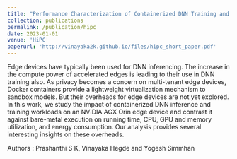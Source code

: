 ```yaml
---
title: "Performance Characterization of Containerized DNN Training and Inference on Edge Accelerators"
collection: publications
permalink: /publication/hipc
date: 2023-01-01
venue: 'HiPC'
paperurl: 'http://vinayaka2k.github.io/files/hipc_short_paper.pdf'
---
```

Edge devices have typically been used for DNN inferencing. The increase in the compute power of accelerated edges is leading to their use in DNN training also. As privacy becomes a concern on multi-tenant edge devices, Docker containers provide a lightweight virtualization mechanism to sandbox models. But their overheads for edge devices are not yet explored. In this work, we study the impact of containerized DNN inference and training workloads on an NVIDIA AGX Orin edge device and contrast it against bare-metal execution on running time, CPU, GPU and memory utilization, and energy consumption. Our
analysis provides several interesting insights on these overheads.  

Authors : Prashanthi S K, Vinayaka Hegde and Yogesh Simmhan
